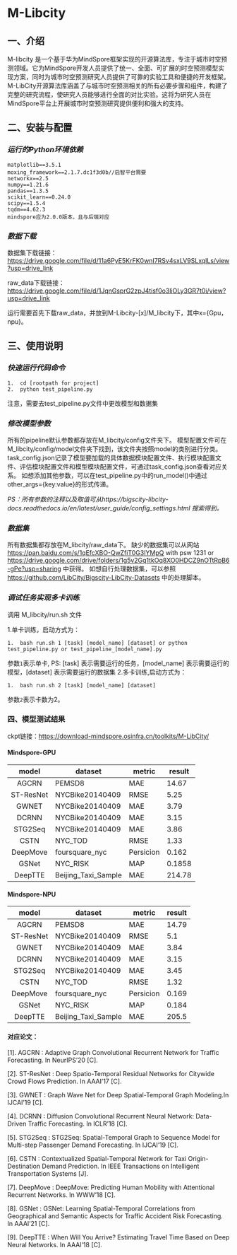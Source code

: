 # M-Libcity

## 一、介绍
M-libcity 是一个基于华为MindSpore框架实现的开源算法库，专注于城市时空预测领域。它为MindSpore开发人员提供了统一、全面、可扩展的时空预测模型实现方案，同时为城市时空预测研究人员提供了可靠的实验工具和便捷的开发框架。M-LibCity开源算法库涵盖了与城市时空预测相关的所有必要步骤和组件，构建了完整的研究流程，使研究人员能够进行全面的对比实验。这将为研究人员在MindSpore平台上开展城市时空预测研究提供便利和强大的支持。

## 二、安装与配置

### *运行的Python环境依赖*
```
matplotlib==3.5.1
moxing_framework==2.1.7.dc1f3d0b//启智平台需要
networkx==2.5
numpy==1.21.6
pandas==1.3.5
scikit_learn==0.24.0
scipy==1.5.4
tqdm==4.62.3
mindspore应为2.0.0版本，且与后端对应
```

### *数据下载*

数据集下载链接：https://drive.google.com/file/d/11a6PyE5KrFK0wnI7RSv4sxLV9SLxqlLs/view?usp=drive_link

raw_data下载链接：https://drive.google.com/file/d/1JqnGsprG2zpJ4tisf0o3liOLy3GR7t0i/view?usp=drive_link

运行需要首先下载raw_data，并放到M-Libcity-[x]/M_libcity下，其中x={Gpu，npu}。


## 三、使用说明
### *快速运行代码命令*
```
1.  cd [rootpath for project]
2.  python test_pipeline.py
```
注意，需要去test_pipeline.py文件中更改模型和数据集

### *修改模型参数*
所有的pipeline默认参数都存放在M_libcity/config文件夹下。
模型配置文件可在M_libcity/config/model文件夹下找到，该文件夹按照model的类别进行分类。
task_config.json记录了模型要加载的具体数据模块配置文件、执行模块配置文件、评估模块配置文件和模型模块配置文件，可通过task_config.json查看对应关系。
如想添加其他参数，可以在test_pipeline.py中的run_model()中通过other_args={key:value}的形式传递。

*PS：所有参数的注释以及取值可从https://bigscity-libcity-docs.readthedocs.io/en/latest/user_guide/config_settings.html 搜索得到。*

### *数据集*
所有数据集都存放在M_libcity/raw_data下。
缺少的数据集可以从网站 https://pan.baidu.com/s/1qEfcXBO-QwZfiT0G3IYMpQ with psw 1231 or https://drive.google.com/drive/folders/1g5v2Gq1tkOq8XO0HDCZ9nOTtRpB6-gPe?usp=sharing 中获得。
如想自行处理数据集，可以参照 https://github.com/LibCity/Bigscity-LibCity-Datasets 中的处理脚本。

### *调试任务实现多卡训练*
调用 M_libcity/run.sh 文件

1.单卡训练，启动方式为：
```
1.  bash run.sh 1 [task] [model_name] [dataset] or python test_pipeline.py or test_pipeline_[model_name].py
```
参数`1`表示单卡, PS: [task] 表示需要运行的任务，[model_name] 表示需要运行的模型，[dataset] 表示需要运行的数据集
2.多卡训练,启动方式为：
```
1.  bash run.sh 2 [task] [model_name] [dataset]
```
参数`2`表示卡数为2。

### 四、模型测试结果

ckpt链接：https://download-mindspore.osinfra.cn/toolkits/M-LibCity/

#### Mindspore-GPU
|   model    | dataset | metric | result |
|:----------:| ---| --- | --- |
|   AGCRN    | PEMSD8 | MAE | 14.67 |
| ST-ResNet  | NYCBike20140409 | RMSE | 5.25 |
|   GWNET    | NYCBike20140409 | MAE | 3.79 |
|   DCRNN    | NYCBike20140409 | MAE | 3.15 |
|  STG2Seq   | NYCBike20140409 | MAE | 3.86 |
|    CSTN    | NYC_TOD | RMSE | 1.33 |
|  DeepMove  | foursquare_nyc | Persicion | 0.162 |
|   GSNet    | NYC_RISK | MAP | 0.1858 |
|  DeepTTE   | Beijing_Taxi_Sample | MAE | 214.78 |

#### Mindspore-NPU
|    model    | dataset             | metric                        | result |
|:-----------:|---------------------| ----------------------------- | ------ |
|    AGCRN    | PEMSD8              | MAE                           | 14.79  |
|  ST-ResNet  | NYCBike20140409     | RMSE                          | 5.1    |
|    GWNET    | NYCBike20140409     | MAE                           | 3.84   |
|    DCRNN    | NYCBike20140409     | MAE                           | 3.15   |
|   STG2Seq   | NYCBike20140409     | MAE                           | 3.45   |
|    CSTN     | NYC_TOD             | RMSE                          | 1.32   |
|  DeepMove   | foursquare_nyc      | Persicion| 0.169  |
|    GSNet    | NYC_RISK            | MAP                           | 0.184  |
|   DeepTTE   | Beijing_Taxi_Sample | MAE                           | 205.5  |

#### 对应论文：

[1]. AGCRN : Adaptive Graph Convolutional Recurrent Network for Traffic Forecasting. In NeurIPS’20 [C].

[2]. ST-ResNet : Deep Spatio-Temporal Residual Networks for Citywide Crowd Flows Prediction. In AAAI’17 [C].

[3]. GWNET : Graph Wave Net for Deep Spatial-Temporal Graph Modeling.In IJCAI’19 [C].

[4]. DCRNN : Diffusion Convolutional Recurrent Neural Network: Data-Driven Traffic Forecasting. In ICLR’18 [C].

[5]. STG2Seq : STG2Seq: Spatial-Temporal Graph to Sequence Model for Multi-step Passenger Demand Forecasting. In IJCAI’19 [C].

[6]. CSTN : Contextualized Spatial-Temporal Network for Taxi Origin-Destination Demand Prediction. In IEEE Transactions on Intelligent Transportation Systems [J].

[7]. DeepMove : DeepMove: Predicting Human Mobility with Attentional Recurrent Networks. In WWW’18 [C].

[8]. GSNet : GSNet: Learning Spatial-Temporal Correlations from Geographical and Semantic Aspects for Traffic Accident Risk Forecasting. In AAAI’21 [C].

[9]. DeepTTE : When Will You Arrive? Estimating Travel Time Based on Deep Neural Networks. In AAAI’18 [C].









